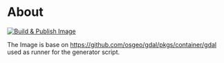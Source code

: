 # About

[![Build & Publish Image](https://github.com/AUSharjah/agms-image/actions/workflows/build-and-push.yml/badge.svg)](https://github.com/AUSharjah/agms-image/actions/workflows/build-and-push.yml)

The Image is base on <https://github.com/osgeo/gdal/pkgs/container/gdal> used as runner for the generator script.
